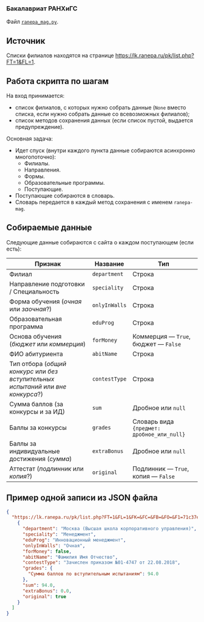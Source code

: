 ### Бакалавриат РАНХиГС
Файл [`ranepa_mag.py`](../ranepa_mag.py).

## Источник
Списки филиалов находятся на странице <https://lk.ranepa.ru/pk/list.php?FT=1&FL=1>.

## Работа скрипта по шагам
На вход принимается:
- список филиалов, с которых нужно собрать данные (`None` вместо списка, если нужно собрать данные со всевозможных филиалов);
- список методов сохранения данных (если список пустой, выдается предупреждение).

Основная задача:
- Идет спуск (внутри каждого пункта данные собираются асинхронно многопоточно):
    - Филиалы.
    - Направления.
    - Формы.
    - Образовательные программы.
    - Поступающие.
- Поступающие собираются в словарь.
- Словарь передается в каждый метод сохранения с именем `ranepa-mag`.

## Собираемые данные
Следующие данные собираются с сайта о каждом поступающем (если есть):

Признак | Название | Тип
--- | --- | ---
Филиал | `department` | Строка
Направление подготовки / Специальность | `speciality` | Строка
Форма обучения (*очная* или *заочная*?) | `onlyInWalls` | Строка
Образовательная программа | `eduProg` | Строка
Основа обучения (*бюджет* или *коммерция*) | `forMoney` | Коммерция &mdash; `True`, бюджет &mdash; `False`
ФИО абитуриента | `abitName` | Строка
Тип отбора (*общий конкурс* или *без вступительных испытаний* или *вне конкурса*?) | `contestType` | Строка
Сумма баллов (за конкурсы и за ИД) | `sum` | Дробное или `null`
Баллы за конкурсы | `grades` | Словарь вида `{предмет: дробное_или_null}`
Баллы за индивидуальные достижения (*сумма*) | `extraBonus` | Дробное или `null`
Аттестат (*подлинник* или *копия*?) | `original` | Подлинник &mdash; `True`, копия &mdash; `False`

## Пример одной записи из JSON файла
```json
{
  "https://lk.ranepa.ru/pk/list.php?FT=1&FL=1&FK=&FC=&FB=&FO=&F1=71c37e1f-355b-11e7-80d4-005056a05f43&F2=d221f602-b49e-11e5-80e1-005056a00b6e&F3=6e9ce087-c78b-4932-88a5-2628115de4b3&F4=01490a54-3574-11e7-80d4-005056a05f43": [
    {
      "department": "Москва (Высшая школа корпоративного управления)",
      "speciality": "Менеджмент",
      "eduProg": "Инновационный менеджмент",
      "onlyInWalls": "Очная",
      "forMoney": false,
      "abitName": "Фамилия Имя Отчество",
      "contestType": "Зачислен приказом №01-4747 от 22.08.2018",
      "grades": {
        "Сумма баллов по вступительным испытаниям": 94.0
      },
      "sum": 94.0,
      "extraBonus": 0.0,
      "original": true
    }
  ]
}
```

